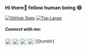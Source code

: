 ### Hi there👋 fellow human being 😄

[<img alt="GitHub Stats" src="https://github-readme-stats.codestackr.vercel.app/api?username=hadesr&show_icons=true&hide_border=true"/>]()
[<img alt="Top Langs" src="https://github-readme-stats.vercel.app/api/top-langs/?username=hadesr&layout=compact"/>]()

##### Connect with me:

[<img align="left" alt="Twitter" width="22px" src="https://cdn.jsdelivr.net/npm/simple-icons@v3/icons/facebook.svg" />][facebook]
[<img align="left" alt="Twitter" width="22px" src="https://cdn.jsdelivr.net/npm/simple-icons@v3/icons/twitter.svg" />][twitter]
[<img align="left" alt="LinkedIn" width="22px" src="https://cdn.jsdelivr.net/npm/simple-icons@v3/icons/linkedin.svg" />][linkedin]
[<img align="left" alt="Instagram" width="22px" src="https://cdn.jsdelivr.net/npm/simple-icons@v3/icons/tumblr.svg" />][tumblr]

<br />

[facebook]: https://www.facebook.com/ennoxenn/
[twitter]: https://twitter.com/RitikMandal20
[linkedin]: https://www.linkedin.com/in/ritik-mandal-197412192/
